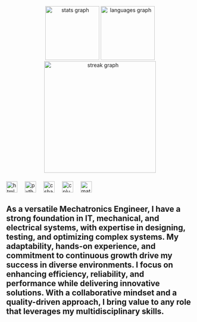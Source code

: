 <div align="center">
  <img src="https://github-readme-stats.vercel.app/api?username=Kani99-tech&hide_title=false&hide_rank=false&show_icons=true&include_all_commits=true&count_private=true&disable_animations=false&theme=dracula&locale=en&hide_border=false" height="145" alt="stats graph"  />
  <img src="https://github-readme-stats.vercel.app/api/top-langs?username=Kani99-tech&locale=en&hide_title=false&layout=compact&card_width=320&langs_count=5&theme=dracula&hide_border=false" height="145" alt="languages graph"  />
  <img src="https://streak-stats.demolab.com?user=Kani99-tech&locale=en&mode=daily&theme=dracula&hide_border=false&border_radius=5" height="300" alt="streak graph"  />
</div>

###

<div align="left">
  <img src="https://cdn.jsdelivr.net/gh/devicons/devicon/icons/html5/html5-original.svg" height="30" alt="html5 logo"  />
  <img width="12" />
  <img src="https://cdn.jsdelivr.net/gh/devicons/devicon/icons/python/python-original.svg" height="30" alt="python logo"  />
  <img width="12" />
  <img src="https://cdn.jsdelivr.net/gh/devicons/devicon/icons/csharp/csharp-original.svg" height="30" alt="csharp logo"  />
  <img width="12" />
  <img src="https://cdn.jsdelivr.net/gh/devicons/devicon/icons/cplusplus/cplusplus-original.svg" height="30" alt="cplusplus logo"  />
  <img width="12" />
  <img src="https://cdn.jsdelivr.net/gh/devicons/devicon/icons/matlab/matlab-original.svg" height="30" alt="matlab logo"  />
</div>

###

<h2 align="left">As a versatile Mechatronics Engineer, I have a strong foundation in IT, mechanical, and electrical systems, with expertise in designing, testing, and optimizing complex systems. My adaptability, hands-on experience, and commitment to continuous growth drive my success in diverse environments. I focus on enhancing efficiency, reliability, and performance while delivering innovative solutions. With a collaborative mindset and a quality-driven approach, I bring value to any role that leverages my multidisciplinary skills.</h2>

###
